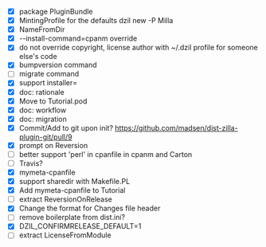 - [x] package PluginBundle
- [x] MintingProfile for the defaults dzil new -P Milla
- [x] NameFromDir
- [x] --install-command=cpanm override
- [x] do not override copyright, license author with ~/.dzil profile for someone else's code
- [x] bumpversion command
- [ ] migrate command
- [x] support installer=
- [x] doc: rationale
- [x] Move to Tutorial.pod
- [x] doc: workflow
- [x] doc: migration
- [x] Commit/Add to git upon init? https://github.com/madsen/dist-zilla-plugin-git/pull/9
- [x] prompt on Reversion
- [ ] better support 'perl' in cpanfile in cpanm and Carton
- [ ] Travis?
- [x] mymeta-cpanfile
- [x] support sharedir with Makefile.PL
- [x] Add mymeta-cpanfile to Tutorial
- [ ] extract ReversionOnRelease
- [x] Change the format for Changes file header
- [ ] remove boilerplate from dist.ini?
- [x] DZIL_CONFIRMRELEASE_DEFAULT=1
- [ ] extract LicenseFromModule
